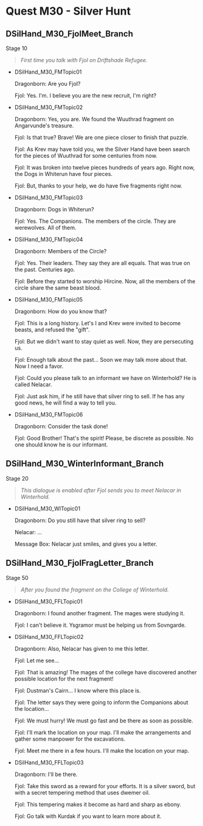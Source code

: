 # Quest M30 - Silver Hunt


## DSilHand_M30_FjolMeet_Branch
Stage 10

> _First time you talk with Fjol on Driftshade Refugee._

* DSilHand_M30_FMTopic01

    Dragonborn: Are you Fjol?

    Fjol: Yes. I'm. I believe you are the new recruit, I'm right?

* DSilHand_M30_FMTopic02

    Dragonborn: Yes, you are. We found the Wuuthrad fragment on Angarvunde's treasure.

    Fjol: Is that true? Brave! We are one piece closer to finish that puzzle.

    Fjol: As Krev may have told you, we the Silver Hand have been search for the pieces of Wuuthrad for some centuries from now.

    Fjol: It was broken into twelve pieces hundreds of years ago. Right now, the Dogs in Whiterun have four pieces.

    Fjol: But, thanks to your help, we do have five fragments right now. 

* DSilHand_M30_FMTopic03

    Dragonborn: Dogs in Whiterun?

    Fjol: Yes. The Companions. The members of the circle. They are werewolves. All of them.

* DSilHand_M30_FMTopic04

    Dragonborn: Members of the Circle?

    Fjol: Yes. Their leaders. They say they are all equals. That was true on the past. Centuries ago. 

    Fjol: Before they started to worship Hircine. Now, all the members of the circle share the same beast blood.

* DSilHand_M30_FMTopic05

    Dragonborn: How do you know that?

    Fjol: This is a long history. Let's I and Krev were invited to become beasts, and refused the "gift". 

    Fjol: But we didn't want to stay quiet as well. Now, they are persecuting us. 

    Fjol: Enough talk about the past...  Soon we may talk more about that. Now I need a favor.

    Fjol: Could you please talk to an informant we have on Winterhold? He is called Nelacar. 

    Fjol: Just ask him, if he still have that silver ring to sell. If he has any good news, he will find a way to tell you. 


* DSilHand_M30_FMTopic06

    Dragonborn: Consider the task done!

    Fjol: Good Brother! That's the spirit! Please, be discrete as possible. No one should know he is our informant.



## DSilHand_M30_WinterInformant_Branch
Stage 20

> _This dialogue is enabled after Fjol sends you to meet Nelacar in Winterhold._

* DSilHand_M30_WITopic01

    Dragonborn: Do you still have that silver ring to sell?

    Nelacar: ...

    Message Box: Nelacar just smiles, and gives you a letter.



## DSilHand_M30_FjolFragLetter_Branch
Stage 50

> _After you found the fragment on the College of Winterhold._

* DSilHand_M30_FFLTopic01

    Dragonborn: I found another fragment. The mages were studying it. 

    Fjol: I can't believe it. Ysgramor must be helping us from Sovngarde.


* DSilHand_M30_FFLTopic02

    Dragonborn: Also, Nelacar has given to me this letter. 

    Fjol: Let me see...

    Fjol: That is amazing! The mages of the college have discovered another possible location for the next fragment!

    Fjol: Dustman's Cairn... I know where this place is.

    Fjol: The letter says they were going to inform the Companions about the location... 

    Fjol: We must hurry! We must go fast and be there as soon as possible. 

    Fjol: I'll mark the location on your map. I'll make the arrangements and gather some manpower for the excavations. 

    Fjol:  Meet me there in a few hours. I'll make the location on your map.

* DSilHand_M30_FFLTopic03 

    Dragonborn: I'll be there.

    Fjol: Take this sword as a reward for your efforts. It is a silver sword, but with a secret tempering method that uses dwemer oil.

    Fjol: This tempering makes it become as hard and sharp as ebony.

    Fjol: Go talk with Kurdak if you want to learn more about it.
















